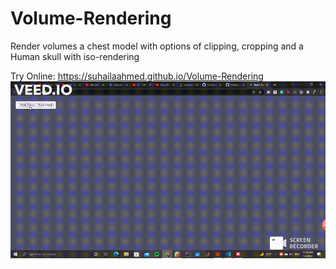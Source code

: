 # Volume-Rendering

Render volumes a chest model with options of clipping, cropping and a Human skull with iso-rendering

Try Online: https://suhailaahmed.github.io/Volume-Rendering
![](VolumeRendering.gif)
